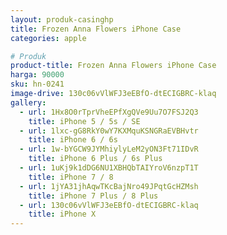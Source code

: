 ```yaml
---
layout: produk-casinghp
title: Frozen Anna Flowers iPhone Case
categories: apple

# Produk
product-title: Frozen Anna Flowers iPhone Case
harga: 90000
sku: hn-0241
image-drive: 130c06vVlWFJ3eEBfO-dtECIGBRC-klaq
gallery:
  - url: 1Hx8O0rTprVheEPfXgQVe9Uu7O7FSJ2Q3
    title: iPhone 5 / 5s / SE
  - url: 1lxc-gG8RkY0wY7KXMquKSNGRaEVBHvtr
    title: iPhone 6 / 6s
  - url: 1w-bYGCW9JYMhiylyLeM2yON3Ft71IDvR
    title: iPhone 6 Plus / 6s Plus
  - url: 1uKj9k1dDG6NU1XBHQbTAIYroV6nzpT1T
    title: iPhone 7 / 8
  - url: 1jYA31jhAqwTKcBajNro49JPqtGcHZMsh
    title: iPhone 7 Plus / 8 Plus
  - url: 130c06vVlWFJ3eEBfO-dtECIGBRC-klaq
    title: iPhone X
---
```

